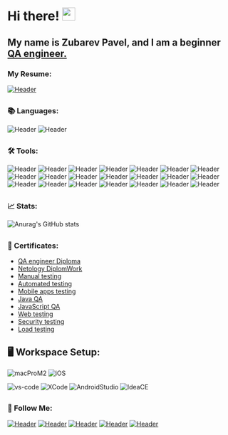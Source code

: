 # Hi there! <img src="https://media.giphy.com/media/hvRJCLFzcasrR4ia7z/giphy.gif" width="29px" height="29px">
## My name is Zubarev Pavel, and I am a beginner [QA engineer.](https://github.com/Lesdead/Lesdead/blob/main/certificates/Kurs.pdf)
### My Resume: 
[![Header](https://img.shields.io/badge/GitHub-000000?style=for-the-badge&logo=GitHub&logoColor=white)](https://github.com/Lesdead/Lesdead/blob/main/Resume.pdf)
##
### 📚 Languages:
![Header](https://img.shields.io/badge/Java-090909?style=for-the-badge&logo=java&logoColor=E9D54D)
![Header](https://img.shields.io/badge/JS-090909?style=for-the-badge&logo=javascript&logoColor=FFFF00)
##
### 🛠️ Tools:
![Header](https://img.shields.io/badge/Jira-090909?style=for-the-badge&logo=jira&logoColor=136be1)
![Header](https://img.shields.io/badge/Postman-090909?style=for-the-badge&logo=postman&logoColor=f76935)
![Header](https://img.shields.io/badge/Swagger-090909?style=for-the-badge&logo=swagger&logoColor=7ede2b)
![Header](https://img.shields.io/badge/CharlesProxy-090909?style=for-the-badge&logo=charlesproxy&logoColor=8cc4d7)
![Header](https://img.shields.io/badge/DevTools-090909?style=for-the-badge&logo=googlechrome&logoColor=2674f2)
![Header](https://img.shields.io/badge/Github-090909?style=for-the-badge&logo=github&logoColor=8cc4d7)
![Header](https://img.shields.io/badge/Selenium-090909?style=for-the-badge&logo=selenium&logoColor=236DB33F)
![Header](https://img.shields.io/badge/Junit5-090909?style=for-the-badge&logo=JUnit5&logoColor=lime)
![Header](https://img.shields.io/badge/html5-090909?style=for-the-badge&logo=HTML5&logoColor=orange)
![Header](https://img.shields.io/badge/Cypress-090909?style=for-the-badge&logo=cypress&logoColor=40E0D0)
![Header](https://img.shields.io/badge/PlayWright-090909?style=for-the-badge&logo=playwright&logoColor=#1a7e1f)
![Header](https://img.shields.io/badge/Jest-090909?style=for-the-badge&logo=jest&logoColor=#13b811)
![Header](https://img.shields.io/badge/Puppeteer-090909?style=for-the-badge&logo=Puppeteer&logoColor=white)
![Header](https://img.shields.io/badge/MySQL-090909?style=for-the-badge&logo=mysql&logoColor=00618a)
![Header](https://img.shields.io/badge/PostgreSQL-090909?style=for-the-badge&logo=postgresql&logoColor=4aa73c)
![Header](https://img.shields.io/badge/AndroidStudio-090909?style=for-the-badge&logo=androidstudio&logoColor=3ad07d)
![Header](https://img.shields.io/badge/IDEA-090909?style=for-the-badge&logo=intellij-idea&logoColor=white)
![Header](https://img.shields.io/badge/Xcode-090909?style=for-the-badge&logo=Xcode&logoColor=dodgerblue)
![Header](https://img.shields.io/badge/Gradle-090909?style=for-the-badge&logo=gradle&logoColor=3ad07d)
![Header](https://img.shields.io/badge/Maven-090909?style=for-the-badge&logo=Apache&logoColor=red)
![Header](https://img.shields.io/badge/Docker-090909?style=for-the-badge&logo=docker&logoColor=royalblue)
##
### 📈 Stats:
![Anurag's GitHub stats](https://github-readme-stats.vercel.app/api?username=lesdead&show_icons=true&theme=yeblu)
##
### 🥇 Certificates:
- [QA engineer Diploma](https://github.com/Lesdead/Lesdead/blob/main/certificates/Kurs.pdf)
- [Netology DiplomWork](https://github.com/Lesdead/Lesdead/blob/main/certificates/DiplomWork.jpeg)
- [Manual testing](https://github.com/Lesdead/Lesdead/blob/main/certificates/manualQa.pdf)
- [Automated testing](https://github.com/Lesdead/Lesdead/blob/main/certificates/autoQa.pdf)
- [Mobile apps testing](https://github.com/Lesdead/Lesdead/blob/main/certificates/mobileQa.pdf)
- [Java QA](https://github.com/Lesdead/Lesdead/blob/main/certificates/javaQa.pdf)
- [JavaScript QA](https://github.com/Lesdead/Lesdead/blob/main/certificates/jsQA.pdf)
- [Web testing](https://github.com/Lesdead/Lesdead/blob/main/certificates/webQa.pdf)
- [Security testing](https://github.com/Lesdead/Lesdead/blob/main/certificates/securityQa.pdf)
- [Load testing](https://github.com/Lesdead/Lesdead/blob/main/certificates/loadQa.pdf)
##
## 🖥️ Workspace Setup:
![macProM2](https://img.shields.io/badge/Macbook_Pro-M2-000000?style=for-the-badge&logo=apple&logoColor=white)
![iOS](https://img.shields.io/badge/Ventura_13-FF8C00?style=for-the-badge&logo=ios&logoColor=white)

![vs-code](https://img.shields.io/badge/VS_Code-007ACC?style=for-the-badge&logo=Visual-Studio-Code&logoColor=white)
![XCode](https://img.shields.io/badge/XCode-00CED1?style=for-the-badge&logo=XCode&logoColor=white)
![AndroidStudio](https://img.shields.io/badge/Android_Studio-87CEFA?style=for-the-badge&logo=Android-Studio&logoColor=white)
![IdeaCE](https://img.shields.io/badge/intellij_Idea-800000?style=for-the-badge&logo=intellij-Idea&logoColor=white)
##
### 🔗 Follow Me:
[![Header](https://img.shields.io/badge/Telegram-090909?style=for-the-badge&logo=telegram&logoColor=31a5db)](https://t.me/Lesdead1)
[![Header](https://img.shields.io/badge/Facebook-090909?style=for-the-badge&logo=facebook&logoColor=31a5db)](https://www.facebook.com/profile.php?id=100012918308330)
[![Header](https://img.shields.io/badge/WhatsAPP-090909?style=for-the-badge&logo=Whatsapp&logoColor=lime)](https://wa.me/972547902348)
[![Header](https://img.shields.io/badge/Linkedin-090909?style=for-the-badge&logo=linkedin&logoColor=0073b1)](https://www.linkedin.com/in/pavel-zubarev-08b004218/)
[![Header](https://img.shields.io/badge/Discord-090909?style=for-the-badge&logo=discord&logoColor=8B00FF)](https://discordapp.com/users/972570086776909834/)
